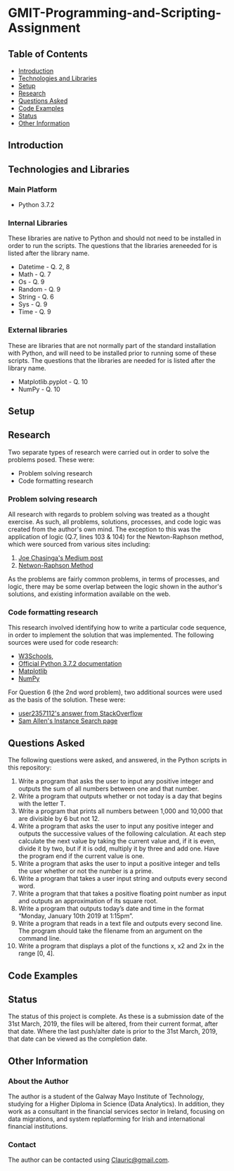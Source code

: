 # GMIT-Programming-and-Scripting-Assignment

## Table of Contents
  * [Introduction](#Introduction)
  * [Technologies and Libraries](#Technologies-and-Libraries)
  * [Setup](#Setup)
  * [Research](#Research)
  * [Questions Asked](#Questions-Asked)
  * [Code Examples](#Code-Examples)
  * [Status](#Status)
  * [Other Information](#Other-Information)
  
  ## Introduction
  
  ## Technologies and Libraries
  ### Main Platform
  * Python 3.7.2
    
  ### Internal Libraries
  These libraries are native to Python and should not need to be installed in order to run the scripts. The questions that the libraries areneeded for is listed after the library name.
  * Datetime - Q. 2, 8
  * Math - Q. 7 
  * Os - Q. 9
  * Random - Q. 9
  * String - Q. 6
  * Sys - Q. 9
  * Time - Q. 9
  
  ### External libraries
  These are libraries that are not normally part of the standard installation with Python, and will need to be installed prior to running some of these scripts. The questions that the libraries are needed for is listed after the library name.
  * Matplotlib.pyplot - Q. 10
  * NumPy - Q. 10
  
  ## Setup
  
  
  
  ## Research
  Two separate types of research were carried out in order to solve the problems posed. These were:
  
  * Problem solving research
  * Code formatting research
    
  ### Problem solving research
  All research with regards to problem solving was treated as a thought exercise. As such, all problems, solutions, processes, and code logic was created from the author's own mind. The exception to this was the application of logic (Q.7, lines 103 & 104) for the Newton-Raphson method, which were sourced from various sites including:
  
  1. <a href="https://medium.com/code-zen/newtons-square-root-d8be94ec641e">Joe Chasinga's Medium post</a>
  2. <a href="http://www.sosmath.com/calculus/diff/der07/der07.html">Netwon-Raphson Method</a>
 
  As the problems are fairly common problems, in terms of processes, and logic, there may be some overlap between the logic shown in the author's solutions, and existing information available on the web.
  
  ### Code formatting research
  This research involved identifying how to write a particular code sequence, in order to implement the solution that was implemented. The following sources were used for code research:
  
  * <a href="https://www.w3schools.com">W3Schools</a>, 
  * <a href="https://docs.python.org/3.7/library/index.html">Official Python 3.7.2 documentation</a>
  * <a href="https://matplotlib.org/contents.html">Matplotlib</a>
  * <a href="https://docs.scipy.org/doc">NumPy</a>

 For Question 6 (the 2nd word problem), two additional sources were used as the basis of the solution. These were:
  * <a href="https://stackoverflow.com/a/17645629/4430536">user2357112's answer from StackOverflow</a>
  * <a href="https://www.dotnetperls.com/punctuation-python">Sam Allen's Instance Search page</a>
 
  ## Questions Asked
  The following questions were asked, and answered, in the Python scripts in this repository:
  
  1. Write a program that asks the user to input any positive integer and outputs the sum of all numbers between one and that number.
  2. Write a program that outputs whether or not today is a day that begins with the letter T.
  3. Write a program that prints all numbers between 1,000 and 10,000 that are divisible by 6 but not 12.
  4. Write a program that asks the user to input any positive integer and outputs the successive values of the following calculation. At each step calculate the next value by taking the current value and, if it is even, divide it by two, but if it is odd, multiply it by three and add one. Have the program end if the current value is one.
  5. Write a program that asks the user to input a positive integer and tells the user whether or not the number is a prime.
  6. Write a program that takes a user input string and outputs every second word.
  7. Write a program that that takes a positive floating point number as input and outputs an approximation of its square root.
  8. Write a program that outputs today’s date and time in the format “Monday, January 10th 2019 at 1:15pm”.
  9. Write a program that reads in a text file and outputs every second line. The program should take the filename from an argument on the command line.
  10. Write a program that displays a plot of the functions x, x2 and 2x in the range [0, 4].
  
  ## Code Examples
  
  ## Status
  The status of this project is complete. As these is a submission date of the 31st March, 2019, the files will be altered, from their current format, after that date. Where the last push/alter date is prior to the 31st March, 2019, that date can be viewed as the completion date.
  
  ## Other Information
  ### About the Author
  The author is a student of the Galway Mayo Institute of Technology, studying for a Higher Diploma in Science (Data Analytics). In addition, they work as a consultant in the financial services sector in Ireland, focusing on data migrations, and system replatforming for Irish and international financial institutions.
  
  ### Contact
  The author can be contacted using Clauric@gmail.com.
  
